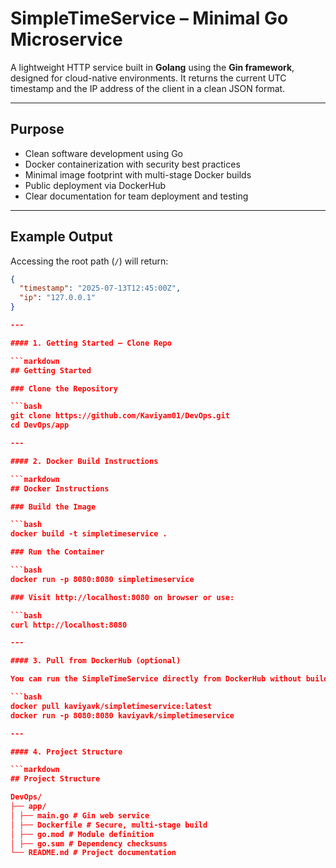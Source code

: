 # SimpleTimeService – Minimal Go Microservice

A lightweight HTTP service built in **Golang** using the **Gin framework**, designed for cloud-native environments. It returns the current UTC timestamp and the IP address of the client in a clean JSON format.

---

## Purpose

- Clean software development using Go
- Docker containerization with security best practices
- Minimal image footprint with multi-stage Docker builds
- Public deployment via DockerHub
- Clear documentation for team deployment and testing

---

## Example Output

Accessing the root path (`/`) will return:

```json
{
  "timestamp": "2025-07-13T12:45:00Z",
  "ip": "127.0.0.1"
}

---

#### 1. Getting Started – Clone Repo

```markdown
## Getting Started

### Clone the Repository

```bash
git clone https://github.com/Kaviyam01/DevOps.git
cd DevOps/app

---

#### 2. Docker Build Instructions

```markdown
## Docker Instructions

### Build the Image

```bash
docker build -t simpletimeservice .

### Run the Container

```bash
docker run -p 8080:8080 simpletimeservice

### Visit http://localhost:8080 on browser or use:

```bash
curl http://localhost:8080

---

#### 3. Pull from DockerHub (optional)

You can run the SimpleTimeService directly from DockerHub without building the image locally:

```bash
docker pull kaviyavk/simpletimeservice:latest
docker run -p 8080:8080 kaviyavk/simpletimeservice

---

#### 4. Project Structure

```markdown
## Project Structure

DevOps/
├── app/
│ ├── main.go # Gin web service
│ ├── Dockerfile # Secure, multi-stage build
│ ├── go.mod # Module definition
│ ├── go.sum # Dependency checksums
└── README.md # Project documentation

